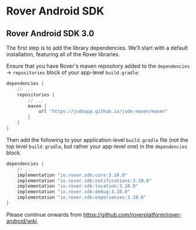 # Rover  Android SDK

## Rover  Android SDK 3.0

The first step is to add the library dependencies. We’ll start with a default
installation, featuring all of the Rover libraries.

Ensure that you have Rover's maven repository added to the `dependencies` →
`repositories` block of your app-level `build.gradle`:

```groovy
dependencies {
    // ...
    repositories {
        // ...
        maven {
            url "https://judoapp.github.io/judo-maven/maven"
        }
    }
}
```

Then add the following to your application-level `build.gradle` file (not the
top level `build.gradle`, but rather your app-level one) in the `dependencies`
block.

```groovy
dependencies {
    // ...
    implementation "io.rover.sdk:core:3.10.0"
    implementation "io.rover.sdk:notifications:3.10.0"
    implementation "io.rover.sdk:location:3.10.0"
    implementation "io.rover.sdk:debug:3.10.0"
    implementation "io.rover.sdk:experiences:3.10.0"
}
```

Please continue onwards from https://github.com/roverplatform/rover-android/wiki.
